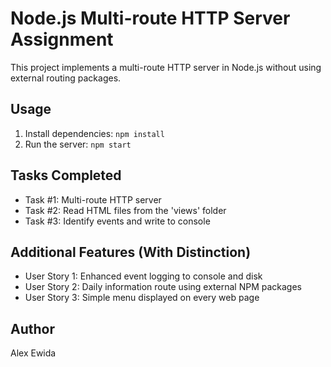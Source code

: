 # Node.js Multi-route HTTP Server Assignment

This project implements a multi-route HTTP server in Node.js without using external routing packages.

## Usage

1. Install dependencies: `npm install`
2. Run the server: `npm start`

## Tasks Completed

- Task #1: Multi-route HTTP server
- Task #2: Read HTML files from the 'views' folder
- Task #3: Identify events and write to console

## Additional Features (With Distinction)

- User Story 1: Enhanced event logging to console and disk
- User Story 2: Daily information route using external NPM packages
- User Story 3: Simple menu displayed on every web page

## Author

Alex Ewida
